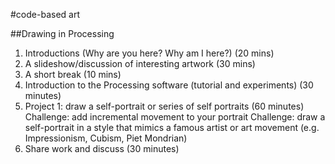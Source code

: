 #code-based art

##Drawing in Processing

1. Introductions (Why are you here? Why am I here?) (20 mins)
2. A slideshow/discussion of interesting artwork (30 mins)
3. A short break (10 mins)
4. Introduction to the Processing software (tutorial and experiments) (30 minutes)
5. Project 1: draw a self-portrait or series of self portraits (60 minutes)
			Challenge: add incremental movement to your portrait
      Challenge: draw a self-portrait in a style that mimics a famous artist or art movement (e.g. Impressionism, Cubism, Piet        Mondrian)  
5. Share work and discuss (30 minutes) 

